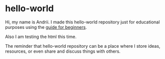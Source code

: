 # hello-world
Hi, my name is Andrii. I made this hello-world repository just for educational purposes using the <a href="https://guides.github.com/activities/hello-world/">guide for beginners</a>. 

Also I am testing the html this time.

The reminder that hello-world repository can be a place where I store ideas, resources, or even share and discuss things with others.

